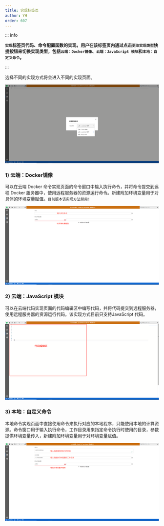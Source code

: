 ```yaml
---
title: 实现标签页
author: YH
order: 607
---
```


::: info

**`实现`标签页代码、命令配置函数的实现，用户在该标签页内通过点击`更改实现类型`快捷按钮来切换实现类型，包括`云端：Docker镜像`、`云端：JavaScript 模块`和`本地：自定义命令`。**

:::

选择不同的实现方式将会进入不同的实现页面。

![实现标签页截图](./实现标签页截图.png "实现签页截图")


### 1)	云端：Docker镜像

可以在云端 Docker 命令实现页面的命令窗口中输入执行命令，并将命令提交到远程 Docker 服务器中，使用远程服务器的资源运行命令。新建附加环境变量用于对具体的环境变量赋值。`目前版本该实现方法禁用!`

![Docker 实现](./Docker实现.png "Docker 实现")

### 2)	云端：JavaScript 模块

可以在云端代码实现页面的代码编辑区中编写代码，并将代码提交到远程服务器，使用远程服务器的资源运行代码。该实现方式目前只支持JavaScript 代码。

![JavaScript 模块实现](./JavaScript模块实现.png "JavaScript 模块实现")

### 3)	本地：自定义命令

本地命令实现页面中直接使用命令来执行对应的本地程序，只能使用本地的计算资源。命令窗口用于输入执行命令，工作目录用来指定命令执行时使用的目录，参数提供环境变量传入，新建附加环境变量用于对环境变量赋值。

![本地实现](./本地实现.png "本地实现")

